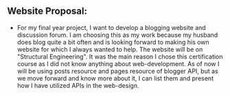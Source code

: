 ## Website Proposal:

* For my final year project, I want to develop a blogging website and discussion forum. I am choosing this as my work because my husband does blog quite a bit often and is looking forward to making his own website for which I always wanted to help. The website will be on "Structural Engineering". It was the main reason I chose this certification course as I did not know anything about web-development. As of now I will be using posts resource and pages resource of blogger API, but as we move forward and know more about it, I can list them and present how I have utilized APIs in the web-design.


